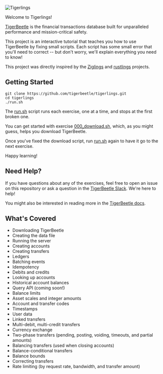 ![Tigerlings](https://github.com/tigerbeetle/tigerlings/assets/3262610/d1b43eec-3ff1-4876-b725-e99fbec730fe)

Welcome to Tigerlings!

[TigerBeetle](https://tigerbeetle.com) is the financial transactions database built for unparalleled performance and mission-critical safety.

This project is an interactive tutorial that teaches you how to use TigerBeetle by fixing small scripts.
Each script has some small error that you'll need to correct -- but don't worry, we'll explain everything you need to know!

This project was directly inspired by the [Ziglings](https://ziglings.org) and [rustlings](https://github.com/rust-lang/rustlings) projects.

## Getting Started

```shell
git clone https://github.com/tigerbeetle/tigerlings.git
cd tigerlings
./run.sh
```

The [run.sh](./run.sh) script runs each exercise, one at a time, and stops at the first broken one.

You can get started with exercise [000_download.sh](./exercises/000_download.sh), which, as you might guess, helps you download TigerBeetle.

Once you've fixed the download script, run [run.sh](./run.sh) again to have it go to the next exercise.

Happy learning!

## Need Help?

If you have questions about any of the exercises, feel free to open an issue on this repository or ask a question in the [TigerBeetle Slack](https://slack.tigerbeetle.com/invite). We're here to help!

You might also be interested in reading more in the [TigerBeetle docs](https://docs.tigerbeetle.com/).

## What's Covered

- Downloading TigerBeetle
- Creating the data file
- Running the server
- Creating accounts
- Creating transfers
- Ledgers
- Batching events
- Idempotency
- Debits and credits
- Looking up accounts
- Historical account balances
- Query API (coming soon!)
- Balance limits
- Asset scales and integer amounts
- Account and transfer codes
- Timestamps
- User data
- Linked transfers
- Multi-debit, multi-credit transfers
- Currency exchange
- Two-phase transfers (pending, posting, voiding, timeouts, and partial amounts)
- Balancing transfers (used when closing accounts)
- Balance-conditional transfers
- Balance bounds
- Correcting transfers
- Rate limiting (by request rate, bandwidth, and transfer amount)
